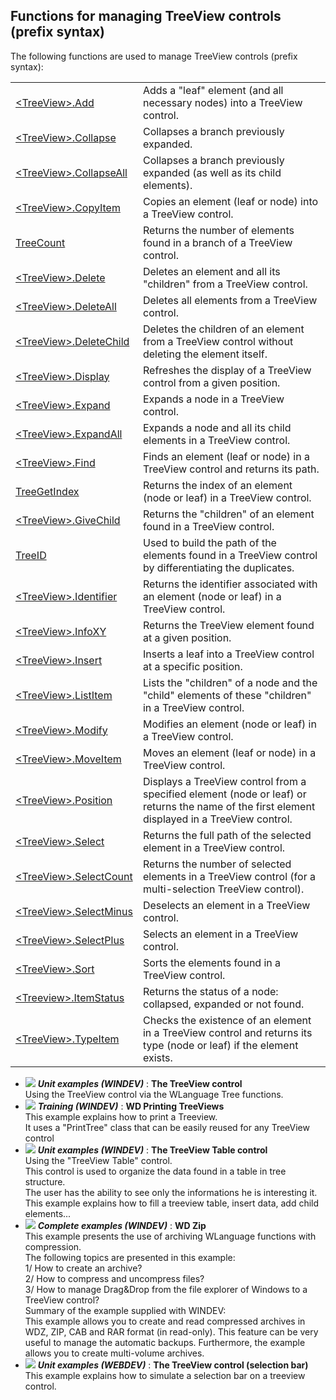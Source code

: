 
## Functions for managing TreeView controls (prefix syntax)
			

<a name="NOTE1"></a>
<a name="NOTE1_1"></a>
The following functions are used to manage TreeView controls (prefix syntax): 



|   |   |
| --- | --- |
| [&lt;TreeView&gt;.Add](../WDLang1/1000023422.md) | Adds a "leaf" element (and all necessary nodes) into a TreeView control. |
| [&lt;TreeView&gt;.Collapse](../WDLang1/1000023758.md) | Collapses a branch previously expanded. |
| [&lt;TreeView&gt;.CollapseAll](../WDLang1/1000023759.md) | Collapses a branch previously expanded (as well as its child elements). |
| [&lt;TreeView&gt;.CopyItem](../WDLang1/1000023424.md) | Copies an element (leaf or node) into a TreeView control. |
| [TreeCount](../WDLang1/3018009.md) | Returns the number of elements found in a branch of a TreeView control. |
| [&lt;TreeView&gt;.Delete](../WDLang1/1000023771.md) | Deletes an element and all its "children" from a TreeView control. |
| [&lt;TreeView&gt;.DeleteAll](../WDLang1/1000023773.md) | Deletes all elements from a TreeView control. |
| [&lt;TreeView&gt;.DeleteChild](../WDLang1/1000023772.md) | Deletes the children of an element from a TreeView control without deleting the element itself. |
| [&lt;TreeView&gt;.Display](../WDLang1/1000023421.md) | Refreshes the display of a TreeView control from a given position. |
| [&lt;TreeView&gt;.Expand](../WDLang1/1000023756.md) | Expands a node in a TreeView control. |
| [&lt;TreeView&gt;.ExpandAll](../WDLang1/1000023757.md) | Expands a node and all its child elements in a TreeView control. |
| [&lt;TreeView&gt;.Find](../WDLang1/1000023423.md) | Finds an element (leaf or node) in a TreeView control and returns its path. |
| [TreeGetIndex](../WDLang1/1000023418.md) | Returns the index of an element (node or leaf) in a TreeView control. |
| [&lt;TreeView&gt;.GiveChild](../WDLang1/1000023765.md) | Returns the "children" of an element found in a TreeView control. |
| [TreeID](../WDLang1/3018027.md) | Used to build the path of the elements found in a TreeView control by differentiating the duplicates. |
| [&lt;TreeView&gt;.Identifier](../WDLang1/1000023766.md) | Returns the identifier associated with an element (node or leaf) in a TreeView control. |
| [&lt;TreeView&gt;.InfoXY](../WDLang1/1000023760.md) | Returns the TreeView element found at a given position. |
| [&lt;TreeView&gt;.Insert](../WDLang1/1000023761.md) | Inserts a leaf into a TreeView control at a specific position. |
| [&lt;TreeView&gt;.ListItem](../WDLang1/1000023762.md) | Lists the "children" of a node and the "child" elements of these "children" in a TreeView control. |
| [&lt;TreeView&gt;.Modify](../WDLang1/1000023763.md) | Modifies an element (node or leaf) in a TreeView control. |
| [&lt;TreeView&gt;.MoveItem](../WDLang1/1000023755.md) | Moves an element (leaf or node) in a TreeView control. |
| [&lt;TreeView&gt;.Position](../WDLang1/1000023764.md) | Displays a TreeView control from a specified element (node or leaf) or returns the name of the first element displayed in a TreeView control. |
| [&lt;TreeView&gt;.Select](../WDLang1/1000023767.md) | Returns the full path of the selected element in a TreeView control. |
| [&lt;TreeView&gt;.SelectCount](../WDLang1/1000023769.md) | Returns the number of selected elements in a TreeView control (for a multi-selection TreeView control). |
| [&lt;TreeView&gt;.SelectMinus](../WDLang1/1000023768.md) | Deselects an element in a TreeView control. |
| [&lt;TreeView&gt;.SelectPlus](../WDLang1/1000023770.md) | Selects an element in a TreeView control. |
| [&lt;TreeView&gt;.Sort](../WDLang1/1000023774.md) | Sorts the elements found in a TreeView control. |
| [&lt;Treeview&gt;.ItemStatus](../WDLang1/1000023878.md) | Returns the status of a node: collapsed, expanded or not found. |
| [&lt;TreeView&gt;.TypeItem](../WDLang1/1000023775.md) | Checks the existence of an element in a TreeView control and returns its type (node or leaf) if the element exists. |






- ![](https://doc.pcsoft.fr/en-US/images/image.awp?langid=3&name=TheTreeViewcontrol.gif) ***Unit examples (WINDEV)*** : **The TreeView control** <br>Using the TreeView control via the WLanguage Tree functions.
- ![](https://doc.pcsoft.fr/en-US/images/image.awp?langid=3&name=WDPrintingTreeViews.gif) ***Training (WINDEV)*** : **WD Printing TreeViews** <br>This example explains how to print a Treeview. <br>It uses a "PrintTree" class that can be easily reused for any TreeView control
- ![](https://doc.pcsoft.fr/en-US/images/image.awp?langid=3&name=TheTreeViewTablecontrol.gif) ***Unit examples (WINDEV)*** : **The TreeView Table control** <br>Using the "TreeView Table" control.<br>This control is used to organize the data found in a table in tree structure. <br>The user has the ability to see only the informations he is interesting it.<br>This example explains how to fill a treeview table, insert data, add child elements...
- ![](https://doc.pcsoft.fr/en-US/images/image.awp?langid=3&name=WDZip.gif) ***Complete examples (WINDEV)*** : **WD Zip** <br>This example presents the use of archiving WLanguage functions with compression.<br>The following topics are presented in this example:<br>1/ How to create an archive?<br>2/ How to compress and uncompress files?<br>3/ How to manage Drag&Drop from the file explorer of Windows to a TreeView control?<br>Summary of the example supplied with WINDEV:	<br>This example allows you to create and read compressed archives in WDZ, ZIP, CAB and RAR format (in read-only). This feature can be very useful to manage the automatic backups. Furthermore, the example allows you to create multi-volume archives.
- ![](https://doc.pcsoft.fr/en-US/images/image.awp?langid=3&name=TheTreeViewcontrol_selectionbar_.gif) ***Unit examples (WEBDEV)*** : **The TreeView control (selection bar)** <br>This example explains how to simulate a selection bar on a treeview control.


